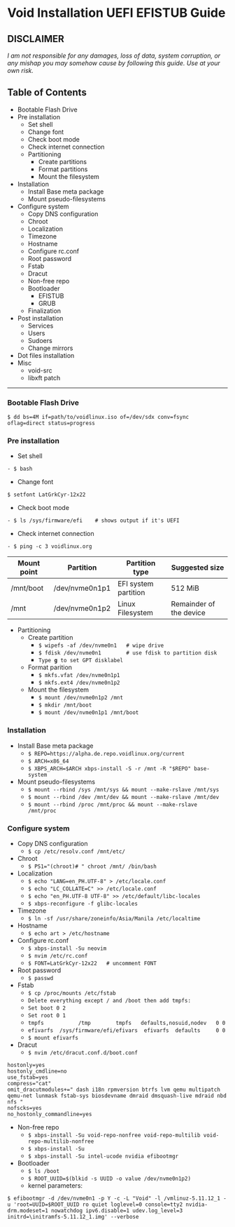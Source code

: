 Void Installation UEFI EFISTUB Guide
====================================

**DISCLAIMER**
---
_I am not responsible for any damages, loss of data, system corruption, or any mishap you may somehow cause by following this guide._
_Use at your own risk._

## Table of Contents

- Bootable Flash Drive
- Pre installation
  - Set shell
  - Change font
  - Check boot mode
  - Check internet connection
  - Partitioning
    - Create partitions
    - Format partitions
    - Mount the filesystem
- Installation
  - Install Base meta package
  - Mount pseudo-filesystems
- Configure system
  - Copy DNS configuration
  - Chroot
  - Localization
  - Timezone
  - Hostname
  - Configure rc.conf
  - Root password
  - Fstab
  - Dracut
  - Non-free repo
  - Bootloader
    - EFISTUB
    - GRUB
  - Finalization
- Post installation
  - Services
  - Users
  - Sudoers
  - Change mirrors
- Dot files installation
- Misc
  - void-src
  - libxft patch

---

###  Bootable Flash Drive

```
$ dd bs=4M if=path/to/voidlinux.iso of=/dev/sdx conv=fsync oflag=direct status=progress
```

### Pre installation

- Set shell
```
- $ bash
```

- Change font
```
$ setfont LatGrkCyr-12x22
```

- Check boot mode
```
- $ ls /sys/firmware/efi    # shows output if it's UEFI
```

- Check internet connection
```
- $ ping -c 3 voidlinux.org
```



Mount point | Partition | Partition type | Suggested size
| --- | --- | --- | --- |
| /mnt/boot | /dev/nvme0n1p1 | EFI system partition | 512 MiB |
| /mnt | /dev/nvme0n1p2 | Linux Filesystem | Remainder of the device |

- Partitioning
  - Create partition
    - `$ wipefs -af /dev/nvme0n1   # wipe drive`
    - `$ fdisk /dev/nvme0n1        # use fdisk to partition disk`
    - <code>Type <b>g</b> to set GPT disklabel</code>
  - Format parition
    - `$ mkfs.vfat /dev/nvme0n1p1`
    - `$ mkfs.ext4 /dev/nvme0n1p2`
  - Mount the filesystem
    - `$ mount /dev/nvme0n1p2 /mnt`
    - `$ mkdir /mnt/boot`
    - `$ mount /dev/nvme0n1p1 /mnt/boot`

### Installation
- Install Base meta package
  - `$ REPO=https://alpha.de.repo.voidlinux.org/current`
  - `$ ARCH=x86_64`
  - `$ XBPS_ARCH=$ARCH xbps-install -S -r /mnt -R "$REPO" base-system`
- Mount pseudo-filesystems
  - `$ mount --rbind /sys /mnt/sys && mount --make-rslave /mnt/sys`
  - `$ mount --rbind /dev /mnt/dev && mount --make-rslave /mnt/dev`
  - `$ mount --rbind /proc /mnt/proc && mount --make-rslave /mnt/proc`

### Configure system
- Copy DNS configuration
  - `$ cp /etc/resolv.conf /mnt/etc/`
- Chroot
  - `$ PS1="(chroot)# " chroot /mnt/ /bin/bash`
- Localization
  - `$ echo "LANG=en_PH.UTF-8" > /etc/locale.conf`
  - `$ echo "LC_COLLATE=C" >> /etc/locale.conf`
  - `$ echo "en_PH.UTF-8 UTF-8" >> /etc/default/libc-locales`
  - `$ xbps-reconfigure -f glibc-locales`
- Timezone
  - `$ ln -sf /usr/share/zoneinfo/Asia/Manila /etc/localtime`
- Hostname
  - `$ echo art > /etc/hostname`
- Configure rc.conf
  - `$ xbps-install -Su neovim`
  - `$ nvim /etc/rc.conf`
  - `$ FONT=LatGrkCyr-12x22   # uncomment FONT`
- Root password
  - `$ passwd`
- Fstab
  - `$ cp /proc/mounts /etc/fstab`
  - `Delete everything except / and /boot then add tmpfs:`
  - `Set boot 0 2`
  - `Set root 0 1`
  - `tmpfs           /tmp        tmpfs   defaults,nosuid,nodev   0 0`
  - `efivarfs  /sys/firmware/efi/efivars  efivarfs  defaults     0 0`
  - `$ mount efivarfs`
- Dracut
  - `$ nvim /etc/dracut.conf.d/boot.conf`
```
hostonly=yes
hostonly_cmdline=no
use_fstab=yes
compress="cat"
omit_dracutmodules+=" dash i18n rpmversion btrfs lvm qemu multipatch qemu-net lunmask fstab-sys biosdevname dmraid dmsquash-live mdraid nbd nfs "
nofscks=yes
no_hostonly_commandline=yes
```
- Non-free repo
  - `$ xbps-install -Su void-repo-nonfree void-repo-multilib void-repo-multilib-nonfree`
  - `$ xbps-install -Su`
  - `$ xbps-install -Su intel-ucode nvidia efibootmgr`
- Bootloader
  - `$ ls /boot`
  - `$ ROOT_UUID=$(blkid -s UUID -o value /dev/nvme0n1p2)`
  - kernel parameters:
```
$ efibootmgr -d /dev/nvme0n1 -p Y -c -L "Void" -l /vmlinuz-5.11.12_1 -u 'root=UUID=$ROOT_UUID ro quiet loglevel=0 console=tty2 nvidia-drm.modeset=1 nowatchdog ipv6.disable=1 udev.log_level=3 initrd=\initramfs-5.11.12_1.img' --verbose
```

